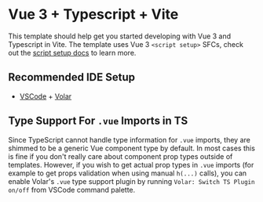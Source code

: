 # Vue 3 + Typescript + Vite

This template should help get you started developing with Vue 3 and
Typescript in Vite. The template uses Vue 3 `<script setup>` SFCs, check
out the
[script setup docs](https://v3.vuejs.org/api/sfc-script-setup.html#sfc-script-setup)
to learn more.

## Recommended IDE Setup

- [VSCode](https://code.visualstudio.com/) +
  [Volar](https://marketplace.visualstudio.com/items?itemName=johnsoncodehk.volar)

## Type Support For `.vue` Imports in TS

Since TypeScript cannot handle type information for `.vue` imports, they
are shimmed to be a generic Vue component type by default. In most cases
this is fine if you don't really care about component prop types outside of
templates. However, if you wish to get actual prop types in `.vue` imports
(for example to get props validation when using manual `h(...)` calls), you
can enable Volar's `.vue` type support plugin by running
`Volar: Switch TS Plugin on/off` from VSCode command palette.
